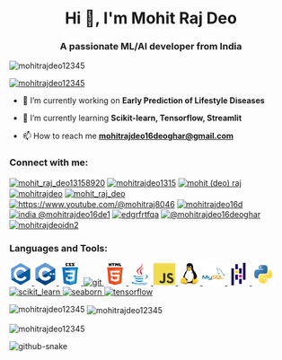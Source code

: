 <h1 align="center">Hi 👋, I'm Mohit Raj Deo</h1>
<h3 align="center">A passionate ML/AI developer from India</h3>

<p align="left"> <img src="https://komarev.com/ghpvc/?username=mohitrajdeo12345&label=Profile%20views&color=0e75b6&style=flat" alt="mohitrajdeo12345" /> </p>

<p align="left"> <a href="https://github.com/ryo-ma/github-profile-trophy"><img src="https://github-profile-trophy.vercel.app/?username=mohitrajdeo12345" alt="mohitrajdeo12345" /></a> </p>

- 🔭 I’m currently working on **Early Prediction of Lifestyle Diseases**

- 🌱 I’m currently learning **Scikit-learn, Tensorflow, Streamlit**

- 📫 How to reach me **mohitrajdeo16deoghar@gmail.com**

<h3 align="left">Connect with me:</h3>
<p align="left">
<a href="https://dev.to/mohit_raj_deo13158920" target="blank"><img align="center" src="https://raw.githubusercontent.com/rahuldkjain/github-profile-readme-generator/master/src/images/icons/Social/devto.svg" alt="mohit_raj_deo13158920" height="30" width="40" /></a>
<a href="https://twitter.com/mohitrajdeo1315" target="blank"><img align="center" src="https://raw.githubusercontent.com/rahuldkjain/github-profile-readme-generator/master/src/images/icons/Social/twitter.svg" alt="mohitrajdeo1315" height="30" width="40" /></a>
<a href="https://linkedin.com/in/mohit (deo) raj" target="blank"><img align="center" src="https://raw.githubusercontent.com/rahuldkjain/github-profile-readme-generator/master/src/images/icons/Social/linked-in-alt.svg" alt="mohit (deo) raj" height="30" width="40" /></a>
<a href="https://kaggle.com/mohitrajdeo" target="blank"><img align="center" src="https://raw.githubusercontent.com/rahuldkjain/github-profile-readme-generator/master/src/images/icons/Social/kaggle.svg" alt="mohitrajdeo" height="30" width="40" /></a>
<a href="https://instagram.com/mohit_raj_deo" target="blank"><img align="center" src="https://raw.githubusercontent.com/rahuldkjain/github-profile-readme-generator/master/src/images/icons/Social/instagram.svg" alt="mohit_raj_deo" height="30" width="40" /></a>
<a href="https://www.youtube.com/c/https://www.youtube.com/@mohitraj8046" target="blank"><img align="center" src="https://raw.githubusercontent.com/rahuldkjain/github-profile-readme-generator/master/src/images/icons/Social/youtube.svg" alt="https://www.youtube.com/@mohitraj8046" height="30" width="40" /></a>
<a href="https://www.codechef.com/users/mohitrajdeo16d" target="blank"><img align="center" src="https://cdn.jsdelivr.net/npm/simple-icons@3.1.0/icons/codechef.svg" alt="mohitrajdeo16d" height="30" width="40" /></a>
<a href="https://www.hackerrank.com/india @mohitrajdeo16de1" target="blank"><img align="center" src="https://raw.githubusercontent.com/rahuldkjain/github-profile-readme-generator/master/src/images/icons/Social/hackerrank.svg" alt="india @mohitrajdeo16de1" height="30" width="40" /></a>
<a href="https://www.leetcode.com/edgrfrtfqa" target="blank"><img align="center" src="https://raw.githubusercontent.com/rahuldkjain/github-profile-readme-generator/master/src/images/icons/Social/leet-code.svg" alt="edgrfrtfqa" height="30" width="40" /></a>
<a href="https://www.hackerearth.com/@mohitrajdeo16deoghar" target="blank"><img align="center" src="https://raw.githubusercontent.com/rahuldkjain/github-profile-readme-generator/master/src/images/icons/Social/hackerearth.svg" alt="@mohitrajdeo16deoghar" height="30" width="40" /></a>
<a href="https://auth.geeksforgeeks.org/user/mohitrajdeoidn2" target="blank"><img align="center" src="https://raw.githubusercontent.com/rahuldkjain/github-profile-readme-generator/master/src/images/icons/Social/geeks-for-geeks.svg" alt="mohitrajdeoidn2" height="30" width="40" /></a>
</p>

<h3 align="left">Languages and Tools:</h3>
<p align="left"> <a href="https://www.cprogramming.com/" target="_blank" rel="noreferrer"> <img src="https://raw.githubusercontent.com/devicons/devicon/master/icons/c/c-original.svg" alt="c" width="40" height="40"/> </a> <a href="https://www.w3schools.com/cpp/" target="_blank" rel="noreferrer"> <img src="https://raw.githubusercontent.com/devicons/devicon/master/icons/cplusplus/cplusplus-original.svg" alt="cplusplus" width="40" height="40"/> </a> <a href="https://www.w3schools.com/css/" target="_blank" rel="noreferrer"> <img src="https://raw.githubusercontent.com/devicons/devicon/master/icons/css3/css3-original-wordmark.svg" alt="css3" width="40" height="40"/> </a> <a href="https://git-scm.com/" target="_blank" rel="noreferrer"> <img src="https://www.vectorlogo.zone/logos/git-scm/git-scm-icon.svg" alt="git" width="40" height="40"/> </a> <a href="https://www.w3.org/html/" target="_blank" rel="noreferrer"> <img src="https://raw.githubusercontent.com/devicons/devicon/master/icons/html5/html5-original-wordmark.svg" alt="html5" width="40" height="40"/> </a> <a href="https://www.java.com" target="_blank" rel="noreferrer"> <img src="https://raw.githubusercontent.com/devicons/devicon/master/icons/java/java-original.svg" alt="java" width="40" height="40"/> </a> <a href="https://developer.mozilla.org/en-US/docs/Web/JavaScript" target="_blank" rel="noreferrer"> <img src="https://raw.githubusercontent.com/devicons/devicon/master/icons/javascript/javascript-original.svg" alt="javascript" width="40" height="40"/> </a> <a href="https://www.linux.org/" target="_blank" rel="noreferrer"> <img src="https://raw.githubusercontent.com/devicons/devicon/master/icons/linux/linux-original.svg" alt="linux" width="40" height="40"/> </a> <a href="https://www.mysql.com/" target="_blank" rel="noreferrer"> <img src="https://raw.githubusercontent.com/devicons/devicon/master/icons/mysql/mysql-original-wordmark.svg" alt="mysql" width="40" height="40"/> </a> <a href="https://pandas.pydata.org/" target="_blank" rel="noreferrer"> <img src="https://raw.githubusercontent.com/devicons/devicon/2ae2a900d2f041da66e950e4d48052658d850630/icons/pandas/pandas-original.svg" alt="pandas" width="40" height="40"/> </a> <a href="https://www.python.org" target="_blank" rel="noreferrer"> <img src="https://raw.githubusercontent.com/devicons/devicon/master/icons/python/python-original.svg" alt="python" width="40" height="40"/> </a> <a href="https://scikit-learn.org/" target="_blank" rel="noreferrer"> <img src="https://upload.wikimedia.org/wikipedia/commons/0/05/Scikit_learn_logo_small.svg" alt="scikit_learn" width="40" height="40"/> </a> <a href="https://seaborn.pydata.org/" target="_blank" rel="noreferrer"> <img src="https://seaborn.pydata.org/_images/logo-mark-lightbg.svg" alt="seaborn" width="40" height="40"/> </a> <a href="https://www.tensorflow.org" target="_blank" rel="noreferrer"> <img src="https://www.vectorlogo.zone/logos/tensorflow/tensorflow-icon.svg" alt="tensorflow" width="40" height="40"/> </a> </p>

<p><img align="left" src="https://github-readme-stats.vercel.app/api/top-langs?username=mohitrajdeo12345&show_icons=true&locale=en&layout=compact" alt="mohitrajdeo12345" /></p>

<p>&nbsp;<img align="center" src="https://github-readme-stats.vercel.app/api?username=mohitrajdeo12345&show_icons=true&locale=en" alt="mohitrajdeo12345" /></p>

<p><img align="center" src="https://github-readme-streak-stats.herokuapp.com/?user=mohitrajdeo12345&" alt="mohitrajdeo12345" /></p>


<picture>
  <source media="(prefers-color-scheme: dark)" srcset="https://raw.githubusercontent.com/tobiasmeyhoefer/tobiasmeyhoefer/output/github-snake-dark.svg" />
  <source media="(prefers-color-scheme: light)" srcset="https://raw.githubusercontent.com/tobiasmeyhoefer/tobiasmeyhoefer/output/github-snake.svg" />
  <img alt="github-snake" src="https://raw.githubusercontent.com/tobiasmeyhoefer/tobiasmeyhoefer/output/github-snake.svg" />
</picture>
